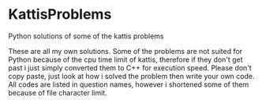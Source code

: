 # KattisProblems
Python solutions of some of the kattis problems

These are all my own solutions. Some of the problems are not suited for Python because of the cpu time limit of kattis, therefore if they don't get past i just simply converted them to C++ for execution speed.
Please don't copy paste, just look at how i solved the problem then write your own code. All codes are listed in question names, however i shortened some of them because of file character limit.
